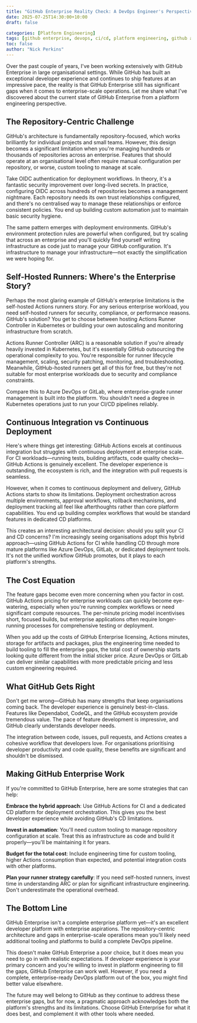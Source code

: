 ```yaml
---
title: "GitHub Enterprise Reality Check: A DevOps Engineer's Perspective"
date: 2025-07-25T14:30:00+10:00
draft: false

categories: [Platform Engineering]
tags: [github enterprise, devops, ci/cd, platform engineering, github actions]
toc: false
author: "Nick Perkins"
---
```


Over the past couple of years, I've been working extensively with GitHub Enterprise in large organisational settings. While GitHub has built an exceptional developer experience and continues to ship features at an impressive pace, the reality is that GitHub Enterprise still has significant gaps when it comes to enterprise-scale operations. Let me share what I've discovered about the current state of GitHub Enterprise from a platform engineering perspective.

## The Repository-Centric Challenge

GitHub's architecture is fundamentally repository-focused, which works brilliantly for individual projects and small teams. However, this design becomes a significant limitation when you're managing hundreds or thousands of repositories across an enterprise. Features that should operate at an organisational level often require manual configuration per repository, or worse, custom tooling to manage at scale.

Take OIDC authentication for deployment workflows. In theory, it's a fantastic security improvement over long-lived secrets. In practice, configuring OIDC across hundreds of repositories becomes a management nightmare. Each repository needs its own trust relationships configured, and there's no centralised way to manage these relationships or enforce consistent policies. You end up building custom automation just to maintain basic security hygiene.

The same pattern emerges with deployment environments. GitHub's environment protection rules are powerful when configured, but try scaling that across an enterprise and you'll quickly find yourself writing infrastructure as code just to manage your GitHub configuration. It's infrastructure to manage your infrastructure—not exactly the simplification we were hoping for.

## Self-Hosted Runners: Where's the Enterprise Story?

Perhaps the most glaring example of GitHub's enterprise limitations is the self-hosted Actions runners story. For any serious enterprise workload, you need self-hosted runners for security, compliance, or performance reasons. GitHub's solution? You get to choose between hosting Actions Runner Controller in Kubernetes or building your own autoscaling and monitoring infrastructure from scratch.

Actions Runner Controller (ARC) is a reasonable solution if you're already heavily invested in Kubernetes, but it's essentially GitHub outsourcing the operational complexity to you. You're responsible for runner lifecycle management, scaling, security patching, monitoring, and troubleshooting. Meanwhile, GitHub-hosted runners get all of this for free, but they're not suitable for most enterprise workloads due to security and compliance constraints.

Compare this to Azure DevOps or GitLab, where enterprise-grade runner management is built into the platform. You shouldn't need a degree in Kubernetes operations just to run your CI/CD pipelines reliably.

## Continuous Integration vs Continuous Deployment

Here's where things get interesting: GitHub Actions excels at continuous integration but struggles with continuous deployment at enterprise scale. For CI workloads—running tests, building artifacts, code quality checks—GitHub Actions is genuinely excellent. The developer experience is outstanding, the ecosystem is rich, and the integration with pull requests is seamless.

However, when it comes to continuous deployment and delivery, GitHub Actions starts to show its limitations. Deployment orchestration across multiple environments, approval workflows, rollback mechanisms, and deployment tracking all feel like afterthoughts rather than core platform capabilities. You end up building complex workflows that would be standard features in dedicated CD platforms.

This creates an interesting architectural decision: should you split your CI and CD concerns? I'm increasingly seeing organisations adopt this hybrid approach—using GitHub Actions for CI while handling CD through more mature platforms like Azure DevOps, GitLab, or dedicated deployment tools. It's not the unified workflow GitHub promotes, but it plays to each platform's strengths.

## The Cost Equation

The feature gaps become even more concerning when you factor in cost. GitHub Actions pricing for enterprise workloads can quickly become eye-watering, especially when you're running complex workflows or need significant compute resources. The per-minute pricing model incentivises short, focused builds, but enterprise applications often require longer-running processes for comprehensive testing or deployment.

When you add up the costs of GitHub Enterprise licensing, Actions minutes, storage for artifacts and packages, plus the engineering time needed to build tooling to fill the enterprise gaps, the total cost of ownership starts looking quite different from the initial sticker price. Azure DevOps or GitLab can deliver similar capabilities with more predictable pricing and less custom engineering required.

## What GitHub Gets Right

Don't get me wrong—GitHub has many strengths that keep organisations coming back. The developer experience is genuinely best-in-class. Features like Dependabot, CodeQL, and the GitHub ecosystem provide tremendous value. The pace of feature development is impressive, and GitHub clearly understands developer needs.

The integration between code, issues, pull requests, and Actions creates a cohesive workflow that developers love. For organisations prioritising developer productivity and code quality, these benefits are significant and shouldn't be dismissed.

## Making GitHub Enterprise Work

If you're committed to GitHub Enterprise, here are some strategies that can help:

**Embrace the hybrid approach**: Use GitHub Actions for CI and a dedicated CD platform for deployment orchestration. This gives you the best developer experience while avoiding GitHub's CD limitations.

**Invest in automation**: You'll need custom tooling to manage repository configuration at scale. Treat this as infrastructure as code and build it properly—you'll be maintaining it for years.

**Budget for the total cost**: Include engineering time for custom tooling, higher Actions consumption than expected, and potential integration costs with other platforms.

**Plan your runner strategy carefully**: If you need self-hosted runners, invest time in understanding ARC or plan for significant infrastructure engineering. Don't underestimate the operational overhead.

## The Bottom Line

GitHub Enterprise isn't a complete enterprise platform yet—it's an excellent developer platform with enterprise aspirations. The repository-centric architecture and gaps in enterprise-scale operations mean you'll likely need additional tooling and platforms to build a complete DevOps pipeline.

This doesn't make GitHub Enterprise a poor choice, but it does mean you need to go in with realistic expectations. If developer experience is your primary concern and you're willing to invest in platform engineering to fill the gaps, GitHub Enterprise can work well. However, if you need a complete, enterprise-ready DevOps platform out of the box, you might find better value elsewhere.

The future may well belong to GitHub as they continue to address these enterprise gaps, but for now, a pragmatic approach acknowledges both the platform's strengths and its limitations. Choose GitHub Enterprise for what it does best, and complement it with other tools where needed.
